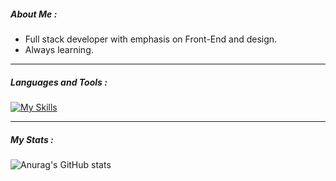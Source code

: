 

<!--
**adi-segal-21/adi-segal-21** is a ✨ _special_ ✨ repository because its `README.md` (this file) appears on your GitHub profile.

Here are some ideas to get you started:

---

##### About Me : 

- Full stack developer with emphasis on Front-End and design. 
- Always learning.

---
##### Languages and Tools :

[![My Skills](https://skillicons.dev/icons?i=js,html,css,rails,ruby,bootstrap,codepen,figma,github,git,heroku,ps,pr)](https://skillicons.dev)

### My Stats :

![Anurag's GitHub stats](https://github-readme-stats.vercel.app/api?adi-segal-21=anuraghazra&show_icons=true&theme=dracula)

-->


##### About Me : 

- Full stack developer with emphasis on Front-End and design. 
- Always learning.


---

##### Languages and Tools :

[![My Skills](https://skillicons.dev/icons?i=js,html,css,rails,ruby,bootstrap,codepen,figma,github,git,heroku,ps,pr)](https://skillicons.dev)


---

##### My Stats :

![Anurag's GitHub stats](https://github-readme-stats.vercel.app/api?username=adi-segal-21&show_icons=true&theme=rose_pine)
